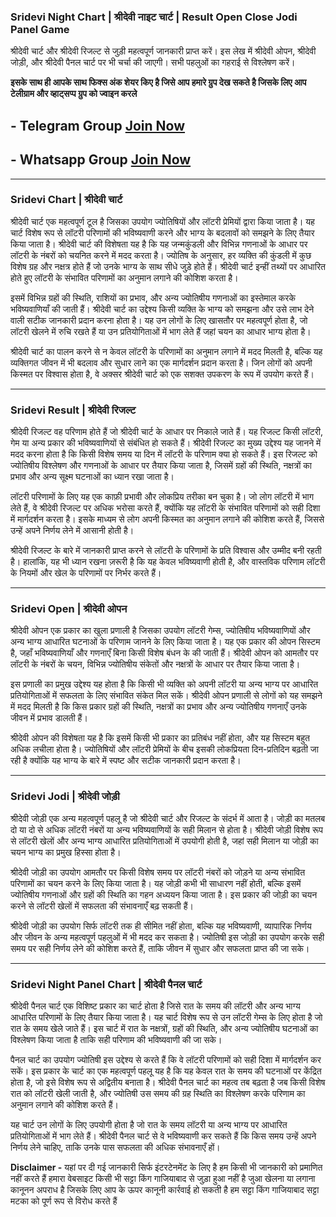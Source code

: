 ### Sridevi  Night Chart | श्रीदेवी नाइट चार्ट | Result Open Close Jodi Panel Game 

श्रीदेवी चार्ट और श्रीदेवी रिजल्ट से जुड़ी महत्वपूर्ण जानकारी प्राप्त करें। इस लेख में श्रीदेवी ओपन, श्रीदेवी जोड़ी, और श्रीदेवी पैनल चार्ट पर भी चर्चा की जाएगी। सभी पहलुओं का गहराई से विश्लेषण करें।

**इसके साथ ही आपके साथ फिक्स अंक शेयर किए है जिसे आप हमारे ग्रुप देख सकते है जिसके लिए आप टेलीग्राम और व्हाट्सप्प ग्रुप को ज्वाइन करले**
## - Telegram  Group  [Join Now](https://t.me/Hindiupdate201)

## - Whatsapp Group  [Join Now](https://whatsapp.com/channel/0029Vay2FudAzNbmVl8KtW14)

---

### Sridevi Chart | श्रीदेवी चार्ट

श्रीदेवी चार्ट एक महत्वपूर्ण टूल है जिसका उपयोग ज्योतिषियों और लॉटरी प्रेमियों द्वारा किया जाता है। यह चार्ट विशेष रूप से लॉटरी परिणामों की भविष्यवाणी करने और भाग्य के बदलावों को समझने के लिए तैयार किया जाता है। श्रीदेवी चार्ट की विशेषता यह है कि यह जन्मकुंडली और विभिन्न गणनाओं के आधार पर लॉटरी के नंबरों को चयनित करने में मदद करता है। ज्योतिष के अनुसार, हर व्यक्ति की कुंडली में कुछ विशेष ग्रह और नक्षत्र होते हैं जो उनके भाग्य के साथ सीधे जुड़े होते हैं। श्रीदेवी चार्ट इन्हीं तथ्यों पर आधारित होते हुए लॉटरी के संभावित परिणामों का अनुमान लगाने की कोशिश करता है।

इसमें विभिन्न ग्रहों की स्थिति, राशियों का प्रभाव, और अन्य ज्योतिषीय गणनाओं का इस्तेमाल करके भविष्यवाणियाँ की जाती हैं। श्रीदेवी चार्ट का उद्देश्य किसी व्यक्ति के भाग्य को समझना और उसे लाभ देने वाली सटीक जानकारी प्रदान करना होता है। यह उन लोगों के लिए खासतौर पर महत्वपूर्ण होता है, जो लॉटरी खेलने में रुचि रखते हैं या उन प्रतियोगिताओं में भाग लेते हैं जहां चयन का आधार भाग्य होता है।

श्रीदेवी चार्ट का पालन करने से न केवल लॉटरी के परिणामों का अनुमान लगाने में मदद मिलती है, बल्कि यह व्यक्तिगत जीवन में भी बदलाव और सुधार लाने का एक मार्गदर्शन प्रदान करता है। जिन लोगों को अपनी किस्मत पर विश्वास होता है, वे अक्सर श्रीदेवी चार्ट को एक सशक्त उपकरण के रूप में उपयोग करते हैं।

---

### Sridevi Result | श्रीदेवी रिजल्ट

श्रीदेवी रिजल्ट वह परिणाम होते हैं जो श्रीदेवी चार्ट के आधार पर निकाले जाते हैं। यह रिजल्ट किसी लॉटरी, गेम या अन्य प्रकार की भविष्यवाणियों से संबंधित हो सकते हैं। श्रीदेवी रिजल्ट का मुख्य उद्देश्य यह जानने में मदद करना होता है कि किसी विशेष समय या दिन में लॉटरी के परिणाम क्या हो सकते हैं। इस रिजल्ट को ज्योतिषीय विश्लेषण और गणनाओं के आधार पर तैयार किया जाता है, जिसमें ग्रहों की स्थिति, नक्षत्रों का प्रभाव और अन्य सूक्ष्म घटनाओं का ध्यान रखा जाता है।

लॉटरी परिणामों के लिए यह एक काफ़ी प्रभावी और लोकप्रिय तरीका बन चुका है। जो लोग लॉटरी में भाग लेते हैं, वे श्रीदेवी रिजल्ट पर अधिक भरोसा करते हैं, क्योंकि यह लॉटरी के संभावित परिणामों को सही दिशा में मार्गदर्शन करता है। इसके माध्यम से लोग अपनी किस्मत का अनुमान लगाने की कोशिश करते हैं, जिससे उन्हें अपने निर्णय लेने में आसानी होती है।

श्रीदेवी रिजल्ट के बारे में जानकारी प्राप्त करने से लॉटरी के परिणामों के प्रति विश्वास और उम्मीद बनी रहती है। हालांकि, यह भी ध्यान रखना ज़रूरी है कि यह केवल भविष्यवाणी होती है, और वास्तविक परिणाम लॉटरी के नियमों और खेल के परिणामों पर निर्भर करते हैं।

---

### Sridevi Open | श्रीदेवी ओपन

श्रीदेवी ओपन एक प्रकार का खुला प्रणाली है जिसका उपयोग लॉटरी गेम्स, ज्योतिषीय भविष्यवाणियों और अन्य भाग्य आधारित घटनाओं के परिणाम जानने के लिए किया जाता है। यह एक प्रकार की ओपन सिस्टम है, जहाँ भविष्यवाणियाँ और गणनाएँ बिना किसी विशेष बंधन के की जाती हैं। श्रीदेवी ओपन को आमतौर पर लॉटरी के नंबरों के चयन, विभिन्न ज्योतिषीय संकेतों और नक्षत्रों के आधार पर तैयार किया जाता है।

इस प्रणाली का प्रमुख उद्देश्य यह होता है कि किसी भी व्यक्ति को अपनी लॉटरी या अन्य भाग्य पर आधारित प्रतियोगिताओं में सफलता के लिए संभावित संकेत मिल सकें। श्रीदेवी ओपन प्रणाली से लोगों को यह समझने में मदद मिलती है कि किस प्रकार ग्रहों की स्थिति, नक्षत्रों का प्रभाव और अन्य ज्योतिषीय गणनाएँ उनके जीवन में प्रभाव डालती हैं। 

श्रीदेवी ओपन की विशेषता यह है कि इसमें किसी भी प्रकार का प्रतिबंध नहीं होता, और यह सिस्टम बहुत अधिक लचीला होता है। ज्योतिषियों और लॉटरी प्रेमियों के बीच इसकी लोकप्रियता दिन-प्रतिदिन बढ़ती जा रही है क्योंकि यह भाग्य के बारे में स्पष्ट और सटीक जानकारी प्रदान करता है।

---

### Sridevi Jodi | श्रीदेवी जोड़ी

श्रीदेवी जोड़ी एक अन्य महत्वपूर्ण पहलू है जो श्रीदेवी चार्ट और रिजल्ट के संदर्भ में आता है। जोड़ी का मतलब दो या दो से अधिक लॉटरी नंबरों या अन्य भविष्यवाणियों के सही मिलान से होता है। श्रीदेवी जोड़ी विशेष रूप से लॉटरी खेलों और अन्य भाग्य आधारित प्रतियोगिताओं में उपयोगी होती है, जहां सही मिलान या जोड़ी का चयन भाग्य का प्रमुख हिस्सा होता है। 

श्रीदेवी जोड़ी का उपयोग आमतौर पर किसी विशेष समय पर लॉटरी नंबरों को जोड़ने या अन्य संभावित परिणामों का चयन करने के लिए किया जाता है। यह जोड़ी कभी भी साधारण नहीं होती, बल्कि इसमें ज्योतिषीय गणनाओं और ग्रहों की स्थिति का गहन अध्ययन किया जाता है। इस प्रकार की जोड़ी का चयन करने से लॉटरी खेलों में सफलता की संभावनाएँ बढ़ सकती हैं। 

श्रीदेवी जोड़ी का उपयोग सिर्फ लॉटरी तक ही सीमित नहीं होता, बल्कि यह भविष्यवाणी, व्यापारिक निर्णय और जीवन के अन्य महत्वपूर्ण पहलुओं में भी मदद कर सकता है। ज्योतिषी इस जोड़ी का उपयोग करके सही समय पर सही निर्णय लेने की कोशिश करते हैं, ताकि जीवन में सुधार और सफलता प्राप्त की जा सके।

---

### Sridevi Night Panel Chart | श्रीदेवी पैनल चार्ट

श्रीदेवी पैनल चार्ट एक विशिष्ट प्रकार का चार्ट होता है जिसे रात के समय की लॉटरी और अन्य भाग्य आधारित परिणामों के लिए तैयार किया जाता है। यह चार्ट विशेष रूप से उन लॉटरी गेम्स के लिए होता है जो रात के समय खेले जाते हैं। इस चार्ट में रात के नक्षत्रों, ग्रहों की स्थिति, और अन्य ज्योतिषीय घटनाओं का विश्लेषण किया जाता है ताकि सही परिणाम की भविष्यवाणी की जा सके।

पैनल चार्ट का उपयोग ज्योतिषी इस उद्देश्य से करते हैं कि वे लॉटरी परिणामों को सही दिशा में मार्गदर्शन कर सकें। इस प्रकार के चार्ट का एक महत्वपूर्ण पहलू यह है कि यह केवल रात के समय की घटनाओं पर केंद्रित होता है, जो इसे विशेष रूप से अद्वितीय बनाता है। श्रीदेवी पैनल चार्ट का महत्व तब बढ़ता है जब किसी विशेष रात को लॉटरी खेली जाती है, और ज्योतिषी उस समय की ग्रह स्थिति का विश्लेषण करके परिणाम का अनुमान लगाने की कोशिश करते हैं।

यह चार्ट उन लोगों के लिए उपयोगी होता है जो रात के समय लॉटरी या अन्य भाग्य पर आधारित प्रतियोगिताओं में भाग लेते हैं। श्रीदेवी पैनल चार्ट से वे भविष्यवाणी कर सकते हैं कि किस समय उन्हें अपने निर्णय लेने चाहिए, ताकि उनके पास सफलता की अधिक संभावनाएँ हों। 


**Disclaimer -** यहां पर दी गई जानकारी सिर्फ इंटरटेनमेंट के लिए है हम किसी भी जानकारी को प्रमाणित नहीं करते हैं हमारा वेबसाइट किसी भी सट्टा किंग गाजियाबाद से जुड़ा हुआ नहीं है जुआ खेलना या लगाना कानूनन अपराध है जिसके लिए आप के ऊपर कानूनी कार्रवाई हो सकती है हम सट्टा किंग गाजियाबाद सट्टा मटका को पूर्ण रूप से विरोध करते हैं

